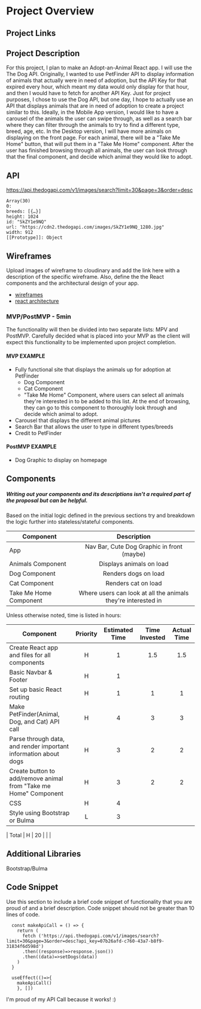 # Project Overview

## Project Links

## Project Description

For this project, I plan to make an Adopt-an-Animal React app. I will use the The Dog API. Originally, I wanted to use PetFinder API to display information of animals that actually were in need of adoption, but the API Key for that expired every hour, which meant my data would only display for that hour, and then I would have to fetch for another API Key. Just for project purposes, I chose to use the Dog API, but one day, I hope to actually use an API that displays animals that are in need of adoption to create a project similar to this. Ideally, in the Mobile App version, I would like to have a carousel of the animals the user can swipe through, as well as a search bar where they can filter through the animals to try to find a different type, breed, age, etc. In the Desktop version, I will have more animals on displaying on the front page. For each animal, there will be a "Take Me Home" button, that will put them in a "Take Me Home" component. After the user has finished browsing through all animals, the user can look through that the final component, and decide which animal they would like to adopt.

## API

https://api.thedogapi.com/v1/images/search?limit=30&page=3&order=desc


```
Array(30)
0:
breeds: [{…}]
height: 1024
id: "SkZY1e9NQ"
url: "https://cdn2.thedogapi.com/images/SkZY1e9NQ_1280.jpg"
width: 912
[[Prototype]]: Object

```


## Wireframes

Upload images of wireframe to cloudinary and add the link here with a description of the specific wireframe. Also, define the the React components and the architectural design of your app.

- [wireframes](https://res.cloudinary.com/dxqwpud0l/image/upload/v1635480186/Screen_Shot_2021-10-28_at_8.59.18_PM_g2xcbh.png)
- [react architecture](https://res.cloudinary.com/dxqwpud0l/image/upload/v1635480490/Screen_Shot_2021-10-28_at_9.07.55_PM_r6xrye.png)


### MVP/PostMVP - 5min

The functionality will then be divided into two separate lists: MPV and PostMVP.  Carefully decided what is placed into your MVP as the client will expect this functionality to be implemented upon project completion.  

#### MVP EXAMPLE
- Fully functional site that displays the animals up for adoption at PetFinder
    - Dog Component
    - Cat Component
    - "Take Me Home" Component, where users can select all animals they're interested in to be added to this list. At the end of browsing, they can go to this component to thoroughly look through and decide which animal to adopt.
- Carousel that displays the different animal pictures
- Search Bar that allows the user to type in different types/breeds
- Credit to PetFinder

#### PostMVP EXAMPLE

- Dog Graphic to display on homepage

## Components
##### Writing out your components and its descriptions isn't a required part of the proposal but can be helpful.

Based on the initial logic defined in the previous sections try and breakdown the logic further into stateless/stateful components. 

| Component | Description | 
| --- | :---: |  
| App | Nav Bar, Cute Dog Graphic in front (maybe) | 
| Animals Component | Displays animals on load | 
| Dog Component | Renders dogs on load | 
| Cat Component | Renders cat on load |
| Take Me Home Component | Where users can look at all the animals they're interested in|



Unless otherwise noted, time is listed in hours:

| Component | Priority | Estimated Time | Time Invested | Actual Time |
| --- | :---: |  :---: | :---: | :---: |
| Create React app and files for all components | H | 1 | 1.5 | 1.5 |
| Basic Navbar & Footer | H | 1 |  | |
| Set up basic React routing | H | 1 | 1 | 1 |
| Make PetFinder(Animal, Dog, and Cat) API call | H | 4 | 3 | 3 |
| Parse through data, and render important information about dogs | H | 3 | 2 | 2 |
| Create button to add/remove animal from "Take me Home" Component | H | 3 | 2 | 2 |
| CSS | H | 4 |  |  |
| Style using Bootstrap or Bulma | L | 3 |  |  |

| Total | H | 20 |  |  |

## Additional Libraries
Bootstrap/Bulma

## Code Snippet

Use this section to include a brief code snippet of functionality that you are proud of and a brief description.  Code snippet should not be greater than 10 lines of code.

```
  const makeApiCall = () => {
    return (
      fetch ('https://api.thedogapi.com/v1/images/search?limit=30&page=3&order=desc?api_key=07b26afd-c760-43a7-b8f9-31834f6d598d')
      .then((response)=>response.json())
      .then((data)=>setDogs(data))
    )
  }

  useEffect(()=>{
    makeApiCall()
    }, [])
```
I'm proud of my API Call because it works! :)
